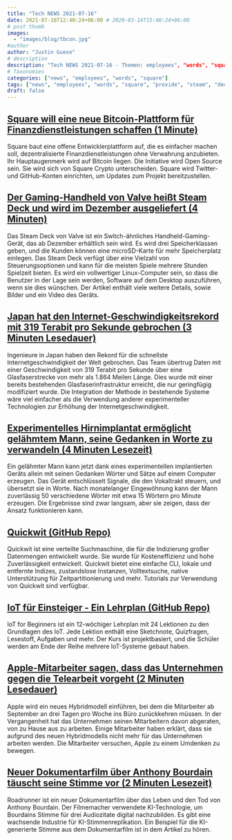 ```yaml
---
title: "Tech NEWS 2021-07-16"
date: 2021-07-16T12:40:24+06:00 # 2020-03-14T15:40:24+06:00
# post thumb
images:
  - "images/blog/tbcon.jpg"
#author
author: "Justin Guese"
# description
description: "Tech NEWS 2021-07-16 - Themen: employees", "words", "square"
# Taxonomies
categories: ["news", "employees", "words", "square"]
tags: ["news", "employees", "words", "square", "provide", "steam", "deck"]
draft: false
---
```


## [Square will eine neue Bitcoin-Plattform für Finanzdienstleistungen schaffen (1 Minute)](https://www.coindesk.com/square-to-create-a-new-bitcoin-platform-for-financial-services)

 Square baut eine offene Entwicklerplattform auf, die es einfacher machen soll, dezentralisierte Finanzdienstleistungen ohne Verwahrung anzubieten. Ihr Hauptaugenmerk wird auf Bitcoin liegen. Die Initiative wird Open Source sein. Sie wird sich von Square Crypto unterscheiden. Square wird Twitter- und GitHub-Konten einrichten, um Updates zum Projekt bereitzustellen.

## [Der Gaming-Handheld von Valve heißt Steam Deck und wird im Dezember ausgeliefert (4 Minuten)](https://www.theverge.com/2021/7/15/22578783/valve-steam-deck-gaming-handheld-pc)

 Das Steam Deck von Valve ist ein Switch-ähnliches Handheld-Gaming-Gerät, das ab Dezember erhältlich sein wird. Es wird drei Speicherklassen geben, und die Kunden können eine microSD-Karte für mehr Speicherplatz einlegen. Das Steam Deck verfügt über eine Vielzahl von Steuerungsoptionen und kann für die meisten Spiele mehrere Stunden Spielzeit bieten. Es wird ein vollwertiger Linux-Computer sein, so dass die Benutzer in der Lage sein werden, Software auf dem Desktop auszuführen, wenn sie dies wünschen. Der Artikel enthält viele weitere Details, sowie Bilder und ein Video des Geräts.

## [Japan hat den Internet-Geschwindigkeitsrekord mit 319 Terabit pro Sekunde gebrochen (3 Minuten Lesedauer)](https://interestingengineering.com/japan-shattered-internet-speed-record-319-terabits)

 Ingenieure in Japan haben den Rekord für die schnellste Internetgeschwindigkeit der Welt gebrochen. Das Team übertrug Daten mit einer Geschwindigkeit von 319 Terabit pro Sekunde über eine Glasfaserstrecke von mehr als 1.864 Meilen Länge. Dies wurde mit einer bereits bestehenden Glasfaserinfrastruktur erreicht, die nur geringfügig modifiziert wurde. Die Integration der Methode in bestehende Systeme wäre viel einfacher als die Verwendung anderer experimenteller Technologien zur Erhöhung der Internetgeschwindigkeit.

## [Experimentelles Hirnimplantat ermöglicht gelähmtem Mann, seine Gedanken in Worte zu verwandeln (4 Minuten Lesezeit)](https://www.npr.org/sections/health-shots/2021/07/14/1016028911/experimental-brain-implant-lets-man-with-paralysis-turn-his-thoughts-into-words)

 Ein gelähmter Mann kann jetzt dank eines experimentellen implantierten Geräts allein mit seinen Gedanken Wörter und Sätze auf einem Computer erzeugen. Das Gerät entschlüsselt Signale, die den Vokaltrakt steuern, und übersetzt sie in Worte. Nach monatelanger Eingewöhnung kann der Mann zuverlässig 50 verschiedene Wörter mit etwa 15 Wörtern pro Minute erzeugen. Die Ergebnisse sind zwar langsam, aber sie zeigen, dass der Ansatz funktionieren kann.

## [Quickwit (GitHub Repo)](https://github.com/quickwit-inc/quickwit/)

 Quickwit ist eine verteilte Suchmaschine, die für die Indizierung großer Datenmengen entwickelt wurde. Sie wurde für Kosteneffizienz und hohe Zuverlässigkeit entwickelt. Quickwit bietet eine einfache CLI, lokale und entfernte Indizes, zustandslose Instanzen, Volltextsuche, native Unterstützung für Zeitpartitionierung und mehr. Tutorials zur Verwendung von Quickwit sind verfügbar.

## [IoT für Einsteiger - Ein Lehrplan (GitHub Repo)](https://github.com/microsoft/IoT-For-Beginners)

 IoT for Beginners ist ein 12-wöchiger Lehrplan mit 24 Lektionen zu den Grundlagen des IoT. Jede Lektion enthält eine Sketchnote, Quizfragen, Lesestoff, Aufgaben und mehr. Der Kurs ist projektbasiert, und die Schüler werden am Ende der Reihe mehrere IoT-Systeme gebaut haben.

## [Apple-Mitarbeiter sagen, dass das Unternehmen gegen die Telearbeit vorgeht (2 Minuten Lesedauer)](https://www.theverge.com/2021/7/15/22578804/apple-employees-work-from-home-request-denied-hybrid-model)

 Apple wird ein neues Hybridmodell einführen, bei dem die Mitarbeiter ab September an drei Tagen pro Woche ins Büro zurückkehren müssen. In der Vergangenheit hat das Unternehmen seinen Mitarbeitern davon abgeraten, von zu Hause aus zu arbeiten. Einige Mitarbeiter haben erklärt, dass sie aufgrund des neuen Hybridmodells nicht mehr für das Unternehmen arbeiten werden. Die Mitarbeiter versuchen, Apple zu einem Umdenken zu bewegen.

## [Neuer Dokumentarfilm über Anthony Bourdain täuscht seine Stimme vor (2 Minuten Lesezeit)](https://www.theverge.com/2021/7/15/22578707/anthony-bourdain-documentary-deepfake-voice)

 Roadrunner ist ein neuer Dokumentarfilm über das Leben und den Tod von Anthony Bourdain. Der Filmemacher verwendete KI-Technologie, um Bourdains Stimme für drei Audiozitate digital nachzubilden. Es gibt eine wachsende Industrie für KI-Stimmenreplikation. Ein Beispiel für die KI-generierte Stimme aus dem Dokumentarfilm ist in dem Artikel zu hören.

